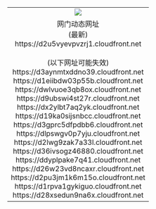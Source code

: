 ﻿<table>
  <tr></tr>
  <tr><td colspan=2 align=center><img src="https://d2u5vyevpvzrj1.cloudfront.net/Up/oGate.jpg" /></td></tr>
  <tr><td colspan=2 align=center>网门动态网址<br/>(最新)
<br>https://d2u5vyevpvzrj1.cloudfront.net
<br/><br/>(以下网址可能失效)
<br>https://d3aynmtxddno39.cloudfront.net
<br>https://d1eiibdw03p55b.cloudfront.net
<br>https://dwlvuoe3qb8ox.cloudfront.net
<br>https://d9ubswi4st27r.cloudfront.net
<br>https://dx2ylbt7aq2yk.cloudfront.net
<br>https://d19ka0sijsnbcc.cloudfront.net
<br>https://d3gprc5dfpdbb6.cloudfront.net
<br>https://dlpswgv0p7yju.cloudfront.net
<br>https://d2lwg9zak7a33l.cloudfront.net
<br>https://d36ivsogz46880.cloudfront.net
<br>https://ddyplpake7q41.cloudfront.net
<br>https://d26w23vd8ncaxr.cloudfront.net
<br>https://d2pu3jm1k6m15o.cloudfront.net
<br>https://d1rpva1gykiguo.cloudfront.net
<br>https://d28xsedun9na6x.cloudfront.net
    </td>
  </tr>
</table>
